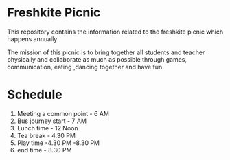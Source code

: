 # Freshkite Picnic

This repository contains the information related to the freshkite picnic
which happens annually.

The mission of this picnic is to bring together all students and teacher physically
and collaborate as much as possible through games, communication, eating ,dancing together
and have fun.

# Schedule

1. Meeting a common point - 6 AM
2. Bus journey start      - 7 AM
3. Lunch time             - 12 Noon
4. Tea break              - 4.30 PM
5. Play time              -4.30 PM -8.30 PM
6. end time               - 8.30 PM

